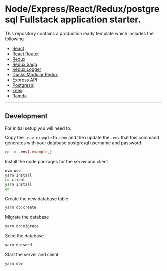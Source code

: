 # Node/Express/React/Redux/postgresql Fullstack application starter.

This repository contains a production ready template which includes the following

- [React](https://reactjs.org/)
- [React Router](https://reactrouter.com/)
- [Redux](https://github.com/reduxjs/redux)
- [Redux Saga](https://redux-saga.js.org/)
- [Redux Logger](https://github.com/LogRocket/redux-logger)
- [Ducks Modular Redux](https://github.com/erikras/ducks-modular-redux)
- [Express API](https://expressjs.com/)
- [Postgresql](https://www.postgresql.org/)
- [knex](http://knexjs.org/)
- [Ramda](https://ramdajs.com/docs/#)

---

## Development

For initial setup you will need to:

Copy the `.env.example` to `.env` and then update the `.env` that this command generates with your database postgresql username and password

```sh
cp -n .env{.example,}
```

Install the node packages for the server and client

```sh
nvm use
yarn install
cd client
yarn install
cd ..
```

Create the new database table

```sh
yarn db:create
```

Migrate the database

```sh
yarn db:migrate
```

Seed the database

```sh
yarn db:seed
```

Start the server and client

```sh
yarn dev
```
